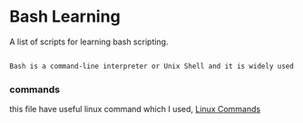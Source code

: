 # Bash Learning

A list of scripts for learning bash scripting.

```bash

Bash is a command-line interpreter or Unix Shell and it is widely used in GNU/Linux Operating System

```

### commands

this file have useful linux command which I used, [Linux Commands](https://github.com/ehsanghaffar/linux-learning/blob/main/useful-linux-commands.md)
